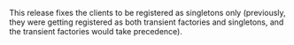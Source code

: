 This release fixes the clients to be registered as singletons only (previously, they were getting registered as both transient factories and singletons, and the transient factories would take precedence).